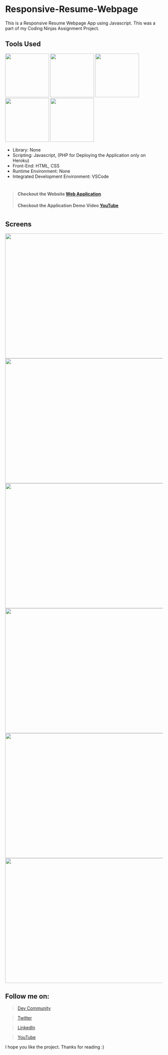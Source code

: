 # Responsive-Resume-Webpage
This is a Responsive Resume Webpage App using Javascript. This was a part of my Coding Ninjas Assignment Project.

## Tools Used
<p align="left">
<img height="140" width="140" src="https://ps.w.org/display-php-version/assets/icon-256x256.png?rev=2075378">
<img height="140" width="140" src="https://www.w3.org/html/logo/downloads/HTML5_Logo_256.png">
<img height="140" width="140" src="https://logodix.com/logo/470309.png">
<img height="140" width="140" src="https://upload.wikimedia.org/wikipedia/commons/6/6a/JavaScript-logo.png">
<img height="140" width="140" src="https://code.visualstudio.com/assets/apple-touch-icon.png">
</p>

* Library: None
* Scripting: Javascript, (PHP for Deploying the Application only on Heroku)
* Front-End: HTML, CSS
* Runtime Environment: None
* Integrated Development Environment: VSCode

#
> #### Checkout the Website [Web Application]()
> #### Checkout the Application Demo Video [YouTube](https://youtu.be/igIZFXoryAM)
#

## Screens
<p align="left">
<img height="400" width="600" src="https://user-images.githubusercontent.com/76626529/150650936-b37dc6e3-c807-44f9-b3e4-0a31a2ca0ea5.png">
<img height="400" width="600" src="https://user-images.githubusercontent.com/76626529/150650891-7709fae7-aadc-4141-9196-038f289a25fe.png">
<img height="400" width="600" src="https://user-images.githubusercontent.com/76626529/150650892-9ae1ab63-d4cc-43b7-ae8c-772c71f74e83.png">
<img height="400" width="600" src="https://user-images.githubusercontent.com/76626529/150650893-022c03c7-fa14-4f95-abd6-6f651fc70123.png">
<img height="400" width="600" src="https://user-images.githubusercontent.com/76626529/150650894-34781aec-8e89-435f-8526-afedc7327dcc.png">
<img height="400" width="600" src="https://user-images.githubusercontent.com/76626529/150650903-e8a9385b-a1a2-42c2-85ab-19bc6dbea84a.png">
</p>

## Follow me on:
> [Dev Community](https://dev.to/ayushkanduri)

> [Twitter](https://twitter.com/ayush_codes)
 
> [LinkedIn](https://www.linkedin.com/in/ayushkanduri/)

> [YouTube](https://www.youtube.com/channel/UC6c1ajC_2jF7wQp7Y13t2bg)

I hope you like the project. Thanks for reading :)

